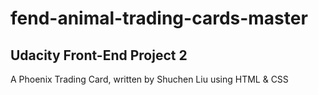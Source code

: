 # fend-animal-trading-cards-master
<h2>Udacity Front-End Project 2</h2>
A Phoenix Trading Card, written by Shuchen Liu using HTML & CSS
